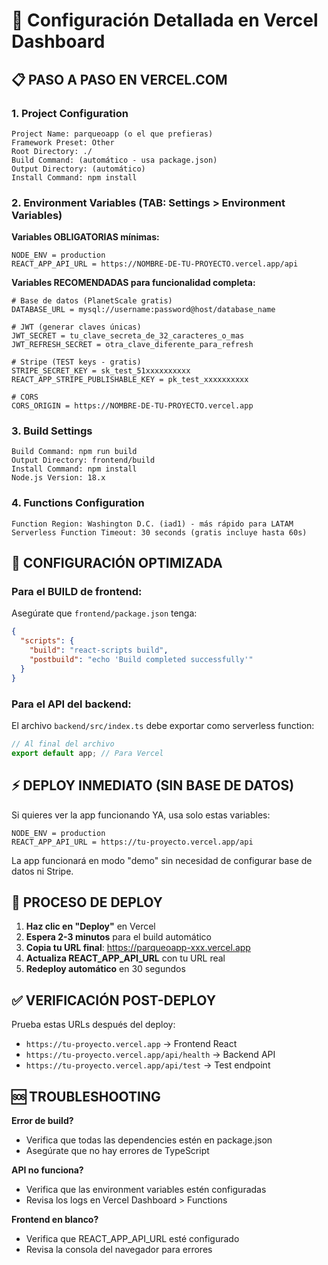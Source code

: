 # 🚀 Configuración Detallada en Vercel Dashboard

## 📋 PASO A PASO EN VERCEL.COM

### 1. Project Configuration
```
Project Name: parqueoapp (o el que prefieras)
Framework Preset: Other
Root Directory: ./
Build Command: (automático - usa package.json)
Output Directory: (automático)
Install Command: npm install
```

### 2. Environment Variables (TAB: Settings > Environment Variables)

**Variables OBLIGATORIAS mínimas:**
```
NODE_ENV = production
REACT_APP_API_URL = https://NOMBRE-DE-TU-PROYECTO.vercel.app/api
```

**Variables RECOMENDADAS para funcionalidad completa:**
```
# Base de datos (PlanetScale gratis)
DATABASE_URL = mysql://username:password@host/database_name

# JWT (generar claves únicas)
JWT_SECRET = tu_clave_secreta_de_32_caracteres_o_mas
JWT_REFRESH_SECRET = otra_clave_diferente_para_refresh

# Stripe (TEST keys - gratis)
STRIPE_SECRET_KEY = sk_test_51xxxxxxxxxx
REACT_APP_STRIPE_PUBLISHABLE_KEY = pk_test_xxxxxxxxxx

# CORS
CORS_ORIGIN = https://NOMBRE-DE-TU-PROYECTO.vercel.app
```

### 3. Build Settings
```
Build Command: npm run build
Output Directory: frontend/build
Install Command: npm install
Node.js Version: 18.x
```

### 4. Functions Configuration
```
Function Region: Washington D.C. (iad1) - más rápido para LATAM
Serverless Function Timeout: 30 seconds (gratis incluye hasta 60s)
```

## 🎯 CONFIGURACIÓN OPTIMIZADA

### Para el BUILD de frontend:
Asegúrate que `frontend/package.json` tenga:
```json
{
  "scripts": {
    "build": "react-scripts build",
    "postbuild": "echo 'Build completed successfully'"
  }
}
```

### Para el API del backend:
El archivo `backend/src/index.ts` debe exportar como serverless function:
```typescript
// Al final del archivo
export default app; // Para Vercel
```

## ⚡ DEPLOY INMEDIATO (SIN BASE DE DATOS)

Si quieres ver la app funcionando YA, usa solo estas variables:
```
NODE_ENV = production
REACT_APP_API_URL = https://tu-proyecto.vercel.app/api
```

La app funcionará en modo "demo" sin necesidad de configurar base de datos ni Stripe.

## 🔄 PROCESO DE DEPLOY

1. **Haz clic en "Deploy"** en Vercel
2. **Espera 2-3 minutos** para el build automático
3. **Copia tu URL final**: https://parqueoapp-xxx.vercel.app
4. **Actualiza REACT_APP_API_URL** con tu URL real
5. **Redeploy automático** en 30 segundos

## ✅ VERIFICACIÓN POST-DEPLOY

Prueba estas URLs después del deploy:
- `https://tu-proyecto.vercel.app` → Frontend React
- `https://tu-proyecto.vercel.app/api/health` → Backend API
- `https://tu-proyecto.vercel.app/api/test` → Test endpoint

## 🆘 TROUBLESHOOTING

**Error de build?**
- Verifica que todas las dependencies estén en package.json
- Asegúrate que no hay errores de TypeScript

**API no funciona?**
- Verifica que las environment variables estén configuradas
- Revisa los logs en Vercel Dashboard > Functions

**Frontend en blanco?**
- Verifica que REACT_APP_API_URL esté configurado
- Revisa la consola del navegador para errores
